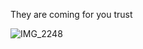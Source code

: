They are coming for you trust


![IMG_2248](https://github.com/user-attachments/assets/1110b85e-0a98-4fea-8ef2-23eb5caee0cd)
